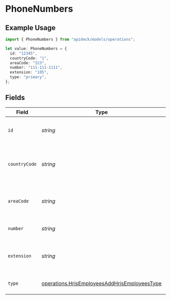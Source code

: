 # PhoneNumbers

## Example Usage

```typescript
import { PhoneNumbers } from "apideck/models/operations";

let value: PhoneNumbers = {
  id: "12345",
  countryCode: "1",
  areaCode: "323",
  number: "111-111-1111",
  extension: "105",
  type: "primary",
};
```

## Fields

| Field                                                                                                        | Type                                                                                                         | Required                                                                                                     | Description                                                                                                  | Example                                                                                                      |
| ------------------------------------------------------------------------------------------------------------ | ------------------------------------------------------------------------------------------------------------ | ------------------------------------------------------------------------------------------------------------ | ------------------------------------------------------------------------------------------------------------ | ------------------------------------------------------------------------------------------------------------ |
| `id`                                                                                                         | *string*                                                                                                     | :heavy_minus_sign:                                                                                           | Unique identifier of the phone number                                                                        | 12345                                                                                                        |
| `countryCode`                                                                                                | *string*                                                                                                     | :heavy_minus_sign:                                                                                           | The country code of the phone number, e.g. +1                                                                | 1                                                                                                            |
| `areaCode`                                                                                                   | *string*                                                                                                     | :heavy_minus_sign:                                                                                           | The area code of the phone number, e.g. 323                                                                  | 323                                                                                                          |
| `number`                                                                                                     | *string*                                                                                                     | :heavy_check_mark:                                                                                           | The phone number                                                                                             | 111-111-1111                                                                                                 |
| `extension`                                                                                                  | *string*                                                                                                     | :heavy_minus_sign:                                                                                           | The extension of the phone number                                                                            | 105                                                                                                          |
| `type`                                                                                                       | [operations.HrisEmployeesAddHrisEmployeesType](../../models/operations/hrisemployeesaddhrisemployeestype.md) | :heavy_minus_sign:                                                                                           | The type of phone number                                                                                     | primary                                                                                                      |